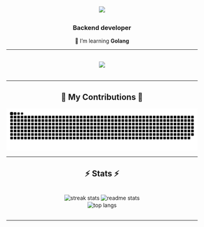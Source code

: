 <h1 align="center">
    <img src="https://readme-typing-svg.herokuapp.com/?font=Righteous&size=35&center=true&vCenter=true&width=500&height=70&duration=4000&lines=Hi+There!+👋;+I'm+Rinat!;" />
</h1>

<h3 align="center">Backend developer</h3>

<div align="center">

🌱 I’m learning **Golang**

</div>

[//]: # (<div align="center"> )

[//]: # (  <a href="#">)

[//]: # (    <img src="https://img.shields.io/badge/HH.ru-333333?style=for-the-badge&logo=hh.ru&logoColor=red" />)

[//]: # (  </a>)

[//]: # (</div>)

<hr/>

<br/>
<div align="center">
    <img src="https://skillicons.dev/icons?i=go,docker,linux,postgres,github,redis,rabbitmq,selenium,prometheus,grafana" />
</div>

<br/>
<hr/>

<div align="center">
  <h2>🐍 My Contributions 🐍</h2>

  <img alt="snake eating my contributions" src="https://raw.githubusercontent.com/chazari-x/chazari-x/output/github-contribution-grid-snake.svg" />

<br/>
</div>

<hr/>

<h2 align="center">⚡ Stats ⚡</h2>
<br>
<div align=center>
  <img width=390 src="https://github-readme-streak-stats-salesp07.vercel.app/?user=chazari-x&count_private=true&theme=react&border_radius=10" alt="streak stats"/>
  <img width=390 src="https://github-readme-stats-salesp07.vercel.app/api?username=chazari-x&count_private=true&show_icons=true&theme=react&rank_icon=github&border_radius=10" alt="readme stats" />
  <br/>
  <img width=325 align="center" src="https://github-readme-stats-salesp07.vercel.app/api/top-langs/?username=chazari-x&hide=HTML&langs_count=8&layout=compact&theme=react&border_radius=10&size_weight=0.5&count_weight=0.5&exclude_repo=github-readme-stats" alt="top langs" />
</div>

<br/>

<hr/>
